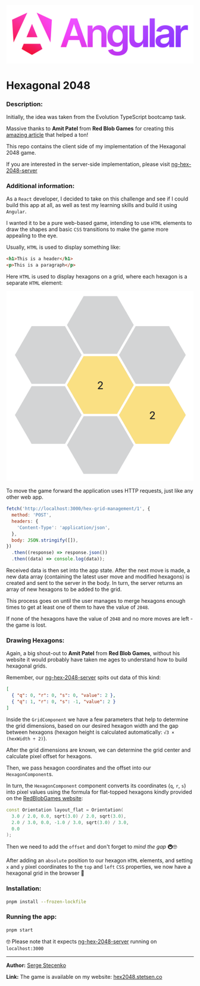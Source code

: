 <p align="center">
  <img src="./.github/images/angular_wordmark_gradient.png" alt="Angular Logo" />
</p>

# Hexagonal 2048

### Description:

Initially, the idea was taken from the Evolution TypeScript bootcamp task.

Massive thanks to **Amit Patel** from **Red Blob Games** for creating this [amazing article](https://www.redblobgames.com/grids/hexagons/) that helped a ton!

This repo contains the client side of my implementation of the Hexagonal 2048 game.

If you are interested in the server-side implementation, please visit [ng-hex-2048-server](https://github.com/serge-st/ng-hex-2048-server)

### Additional information:

As a `React` developer, I decided to take on this challenge and see if I could build this app at all, as well as test my learning skills and build it using `Angular`.

I wanted it to be a pure web-based game, intending to use `HTML` elements to draw the shapes and basic `CSS` transitions to make the game more appealing to the eye.

Usually, `HTML` is used to display something like:

```html
<h1>This is a header</h1>
<p>This is a paragraph</p>
```

Here `HTML` is used to display hexagons on a grid, where each hexagon is a separate `HTML` element:

![Hexagon HTML](./.github/images//hex_html.png)

To move the game forward the application uses HTTP requests, just like any other web app.

```js
fetch('http://localhost:3000/hex-grid-management/1', {
  method: 'POST',
  headers: {
    'Content-Type': 'application/json',
  },
  body: JSON.stringify([]),
})
  .then((response) => response.json())
  .then((data) => console.log(data));
```

Received data is then set into the app state. After the next move is made, a new data array (containing the latest user move and modified hexagons) is created and sent to the server in the body. In turn, the server returns an array of new hexagons to be added to the grid.

This process goes on until the user manages to merge hexagons enough times to get at least one of them to have the value of `2048`.

If none of the hexagons have the value of `2048` and no more moves are left - the game is lost.

### Drawing Hexagons:

Again, a big shout-out to **Amit Patel** from **Red Blob Games**, without his website it would probably have taken me ages to understand how to build hexagonal grids.

Remember, our [ng-hex-2048-server](https://github.com/serge-st/ng-hex-2048-server) spits out data of this kind:

```json
[
  { "q": 0, "r": 0, "s": 0, "value": 2 },
  { "q": 1, "r": 0, "s": -1, "value": 2 }
]
```

Inside the `GridComponent` we have a few parameters that help to determine the grid dimensions, based on our desired hexagon width and the gap between hexagons (hexagon height is calculated automatically: `√3 × (hexWidth ÷ 2)`).

After the grid dimensions are known, we can determine the grid center and calculate pixel offset for hexagons.

Then, we pass hexagon coordinates and the offset into our `HexagonComponent`s.

In turn, the `HexagonComponent` component converts its coordinates (`q`, `r`, `s`) into pixel values using the formula for flat-topped hexagons kindly provided on the [RedBlobGames website](https://www.redblobgames.com/grids/hexagons/implementation.html):

```cpp
const Orientation layout_flat = Orientation(
  3.0 / 2.0, 0.0, sqrt(3.0) / 2.0, sqrt(3.0),
  2.0 / 3.0, 0.0, -1.0 / 3.0, sqrt(3.0) / 3.0,
  0.0
);
```

Then we need to add the `offset` and don't forget to _mind the gap_ 🚇🤓

After adding an `absolute` position to our hexagon `HTML` elements, and setting `x` and `y` pixel coordinates to the `top` and `left` `CSS` properties, we now have a hexagonal grid in the browser 🥳

### Installation:

```bash
pnpm install --frozen-lockfile
```

### Running the app:

```bash
pnpm start
```

🤓 Please note that it expects [ng-hex-2048-server](https://github.com/serge-st/ng-hex-2048-server) running on `localhost:3000`

---

**Author:** [Serge Stecenko](https://www.linkedin.com/in/serge-stecenko/)

**Link:** The game is available on my website: [hex2048.stetsen.co](https://hex2048.stetsen.co/)
